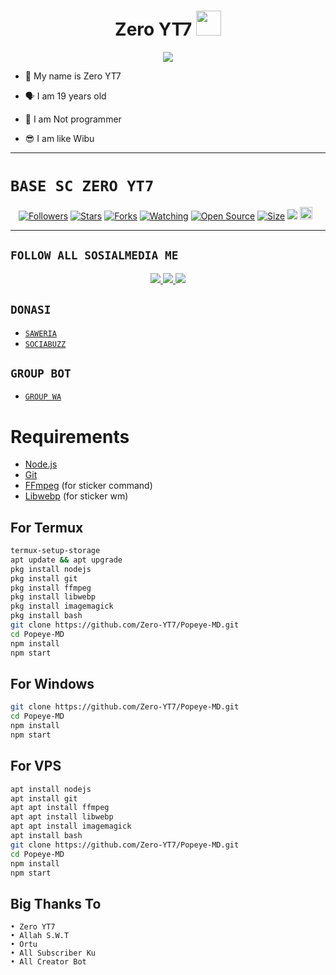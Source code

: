 <h1 align="center">Zero YT7 <img src="https://user-images.githubusercontent.com/1303154/88677602-1635ba80-d120-11ea-84d8-d263ba5fc3c0.gif" width="40px" alt=""><br></h1>
<p align="center">
<img src="https://i.ibb.co/DbfJj4h/20220206-165210.jpg" />
</p>

<p align="center">

- 👼 My name is Zero YT7

- 🗣️ I am 19 years old 

- 🔭 I am Not programmer
 
- 😎 I am like Wibu
</p>

------

# ```BASE SC ZERO YT7```
<p align="center">
<a href="https://github.com/Zero-YT7/followers"><img title="Followers" src="https://img.shields.io/github/followers/Zero-YT7?color=red&style=flat-square"></a>
<a href="https://github.com/Zero-YT7/Popeye-MD/stargazers/"><img title="Stars" src="https://img.shields.io/github/stars/Zero-YT7/Popeye-MD?color=blue&style=flat-square"></a>
<a href="https://github.com/Zero-YT7/Popeye-MD/network/members"><img title="Forks" src="https://img.shields.io/github/forks/Zero-YT7/Popeye-MD?color=red&style=flat-square"></a>
<a href="https://github.com/Zero-YT7/Popeye-MD/watchers"><img title="Watching" src="https://img.shields.io/github/watchers/Zero-YT7/Popeye-MD?label=Watchers&color=blue&style=flat-square"></a>
<a href="https://github.com/Zero-YT7/Popeye-MD"><img title="Open Source" src="https://badges.frapsoft.com/os/v2/open-source.svg?v=103"></a>
<a href="https://github.com/ZeroYT7/Popeye-MD/"><img title="Size" src="https://img.shields.io/github/repo-size/Zero-YT7/Popeye-MD?style=flat-square&color=green"></a>
<a href="https://hits.seeyoufarm.com"><img src="https://hits.seeyoufarm.com/api/count/incr/badge.svg?url=https%3A%2F%2Fgithub.com%2FZero-YT7%2FPopeye-MD&count_bg=%2379C83D&title_bg=%23555555&icon=probot.svg&icon_color=%2300FF6D&title=hits&edge_flat=false"/></a>
<a href="https://github.com/Zero-YT7/Popeye-MD/graphs/commit-activity"><img height="20" src="https://img.shields.io/badge/Maintained%3F-yes-green.svg"></a>&nbsp;&nbsp;
</p>
<p align='center'>
</p>

-------

## ```FOLLOW ALL SOSIALMEDIA ME```
<p align="center">
<a href="https://instagram.com/Zero_YT7"><img src="https://img.shields.io/badge/Instagram-E4405F?style=for-the-badge&logo=instagram&logoColor=white"/> 
<a href="https://wa.me/6285157740529"><img src="https://img.shields.io/badge/WhatsApp-25D366?style=for-the-badge&logo=whatsapp&logoColor=white" />
<a href="https://youtube.com/ZeroYT7"><img src="https://img.shields.io/badge/YouTube Zero YT7-ff0000?style=for-the-badge&logo=youtube&logoColor=ff000000&link=https://youtube.com/ZeroYT7" /><a>
</p>

## ```DONASI```

- [`SAWERIA`](https://saweria.co/ZeroYT7)
- [`SOCIABUZZ`](https://sociabuzz.com/zeroyt7/tribe)

## ```GROUP BOT```

- [`GROUP WA`](https://chat.whatsapp.com/BsGryUev84L9S9nsMg5gHg)

# Requirements
* [Node.js](https://nodejs.org/en/)
* [Git](https://git-scm.com/downloads)
* [FFmpeg](https://www.gyan.dev/ffmpeg/builds/) (for sticker command)
* [Libwebp](https://developers.google.com/speed/webp/download) (for sticker wm)

## For Termux
```bash
termux-setup-storage
apt update && apt upgrade
pkg install nodejs
pkg install git 
pkg install ffmpeg
pkg install libwebp 
pkg install imagemagick
pkg install bash
git clone https://github.com/Zero-YT7/Popeye-MD.git
cd Popeye-MD
npm install
npm start
```
## For Windows
```bash
git clone https://github.com/Zero-YT7/Popeye-MD.git
cd Popeye-MD
npm install
npm start
```
## For VPS
```bash
apt install nodejs 
apt install git 
apt apt install ffmpeg 
apt apt install libwebp 
apt apt install imagemagick
apt install bash
git clone https://github.com/Zero-YT7/Popeye-MD.git
cd Popeye-MD
npm install
npm start
```

## Big Thanks To
 ```
• Zero YT7
• Allah S.W.T
• Ortu
• All Subscriber Ku
• All Creator Bot
```
